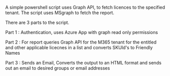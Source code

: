 A simple powershell script uses Graph API, to fetch licences to the specified tenant.
The script uses MSgraph to fetch the report.

There are 3 parts to the script.

Part 1 :  Authentication, uses Azure App with graph read only permissions

Part 2 : For report queries Graph API for the M365 tenant for the entitled and other applicable licecnes in a list and converts SKUId's to Friendly Names

Part 3 : Sends an Email, Converts the output to an HTML format and sends out an email to desired groups or email addresses
